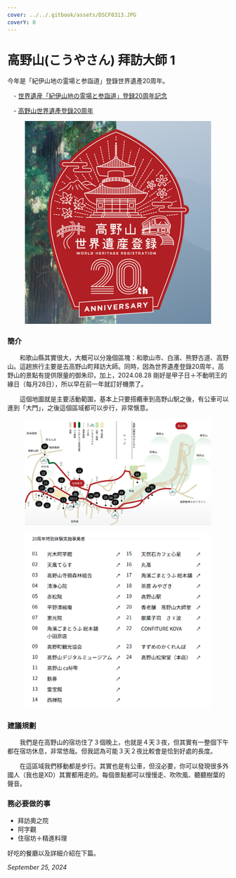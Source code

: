 ```yaml
---
cover: ../../.gitbook/assets/DSCF0313.JPG
coverY: 0
---
```


# 高野山(こうやさん) 拜訪大師 1

今年是「紀伊山地の霊場と参詣道」登錄世界遺產20周年。

　- [世界遺産「紀伊山地の霊場と参詣道」登録20周年記念](https://www.wakayama-kanko.or.jp/features/20th-koyasan-kumano/)

　- [高野山世界遺產登錄20周年](https://otent-nankai.jp/feature/koyasan20th/index.html)

<figure><img src="../../.gitbook/assets/koyasan_20thlogo.png" alt=""><figcaption></figcaption></figure>

### 簡介

　　和歌山縣其實很大，大概可以分幾個區塊：和歌山市、白濱、熊野古道、高野山。這趟旅行主要是去高野山町拜訪大師。同時，因為世界遺產登錄20周年，高野山的景點有提供限量的御朱印，加上，2024.08.28 剛好是甲子日＋不動明王的緣日（每月28日），所以早在前一年就訂好機票了。

　　這個地圖就是主要活動範圍，基本上只要搭纜車到高野山駅之後，有公車可以進到「大門」，之後這個區域都可以步行，非常愜意。

<figure><img src="../../.gitbook/assets/圖片.png" alt=""><figcaption></figcaption></figure>

<figure><img src="../../.gitbook/assets/圖片 (1).png" alt=""><figcaption></figcaption></figure>

### 建議規劃

　　我們是在高野山的宿坊住了３個晚上，也就是４天３夜，但其實有一整個下午都在宿坊休息，非常悠哉。但我認為可能３天２夜比較會是恰到好處的長度。

　　在這區域我們移動都是步行。其實也是有公車，但沒必要，你可以發現很多外國人（我也是XD）其實都用走的。每個景點都可以慢慢走、吹吹風、聽聽樹葉的聲音。



### 務必要做的事

* 拜訪奧之院
* 阿字觀
* 住宿坊＋精進料理



好吃的餐廳以及詳細介紹在下篇。

_September 25, 2024_
